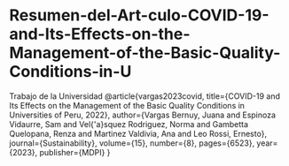 # Resumen-del-Art-culo-COVID-19-and-Its-Effects-on-the-Management-of-the-Basic-Quality-Conditions-in-U
Trabajo de la Universidad
@article{vargas2023covid,
  title={COVID-19 and Its Effects on the Management of the Basic Quality Conditions in Universities of Peru, 2022},
  author={Vargas Bernuy, Juana and Espinoza Vidaurre, Sam and Vel{\'a}squez Rodriguez, Norma and Gambetta Quelopana, Renza and Martinez Valdivia, Ana and Leo Rossi, Ernesto},
  journal={Sustainability},
  volume={15},
  number={8},
  pages={6523},
  year={2023},
  publisher={MDPI}
}
